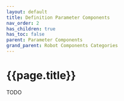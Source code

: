 ```yaml
---
layout: default
title: Definition Parameter Components
nav_order: 2
has_children: true
has_toc: false
parent: Parameter Components
grand_parent: Robot Components Categories
---
```


# **{{page.title}}**

TODO